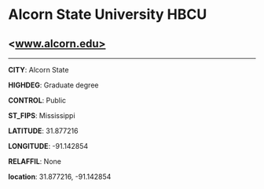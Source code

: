 # Alcorn State University HBCU
## <www.alcorn.edu>
---
**CITY**: Alcorn State

**HIGHDEG**: Graduate degree

**CONTROL**: Public

**ST_FIPS**: Mississippi

**LATITUDE**: 31.877216

**LONGITUDE**: -91.142854

**RELAFFIL**: None

**location**: 31.877216, -91.142854